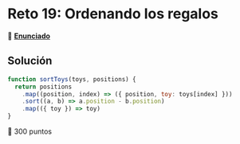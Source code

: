 # Reto 19: Ordenando los regalos

🔗 [**Enunciado**](https://adventjs.dev/es/challenges/2022/19)

## Solución

``` js
function sortToys(toys, positions) {
  return positions
    .map((position, index) => ({ position, toy: toys[index] }))
    .sort((a, b) => a.position - b.position)
    .map(({ toy }) => toy)
}
```

🚀 300 puntos
